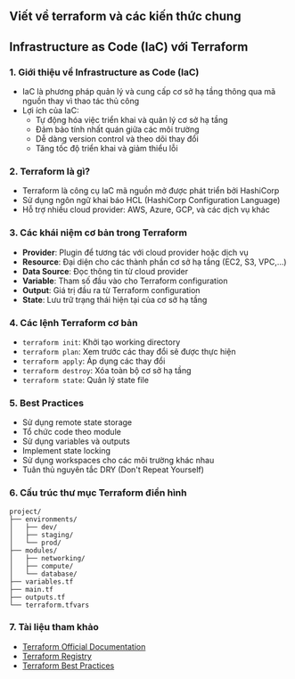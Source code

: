 ## Viết về terraform và các kiến thức chung

## Infrastructure as Code (IaC) với Terraform

### 1. Giới thiệu về Infrastructure as Code (IaC)
- IaC là phương pháp quản lý và cung cấp cơ sở hạ tầng thông qua mã nguồn thay vì thao tác thủ công
- Lợi ích của IaC:
  - Tự động hóa việc triển khai và quản lý cơ sở hạ tầng
  - Đảm bảo tính nhất quán giữa các môi trường
  - Dễ dàng version control và theo dõi thay đổi
  - Tăng tốc độ triển khai và giảm thiểu lỗi

### 2. Terraform là gì?
- Terraform là công cụ IaC mã nguồn mở được phát triển bởi HashiCorp
- Sử dụng ngôn ngữ khai báo HCL (HashiCorp Configuration Language)
- Hỗ trợ nhiều cloud provider: AWS, Azure, GCP, và các dịch vụ khác

### 3. Các khái niệm cơ bản trong Terraform
- **Provider**: Plugin để tương tác với cloud provider hoặc dịch vụ
- **Resource**: Đại diện cho các thành phần cơ sở hạ tầng (EC2, S3, VPC,...)
- **Data Source**: Đọc thông tin từ cloud provider
- **Variable**: Tham số đầu vào cho Terraform configuration
- **Output**: Giá trị đầu ra từ Terraform configuration
- **State**: Lưu trữ trạng thái hiện tại của cơ sở hạ tầng

### 4. Các lệnh Terraform cơ bản
- `terraform init`: Khởi tạo working directory
- `terraform plan`: Xem trước các thay đổi sẽ được thực hiện
- `terraform apply`: Áp dụng các thay đổi
- `terraform destroy`: Xóa toàn bộ cơ sở hạ tầng
- `terraform state`: Quản lý state file

### 5. Best Practices
- Sử dụng remote state storage
- Tổ chức code theo module
- Sử dụng variables và outputs
- Implement state locking
- Sử dụng workspaces cho các môi trường khác nhau
- Tuân thủ nguyên tắc DRY (Don't Repeat Yourself)

### 6. Cấu trúc thư mục Terraform điển hình
```
project/
├── environments/
│   ├── dev/
│   ├── staging/
│   └── prod/
├── modules/
│   ├── networking/
│   ├── compute/
│   └── database/
├── variables.tf
├── main.tf
├── outputs.tf
└── terraform.tfvars
```

### 7. Tài liệu tham khảo
- [Terraform Official Documentation](https://www.terraform.io/docs)
- [Terraform Registry](https://registry.terraform.io)
- [Terraform Best Practices](https://www.terraform-best-practices.com)
